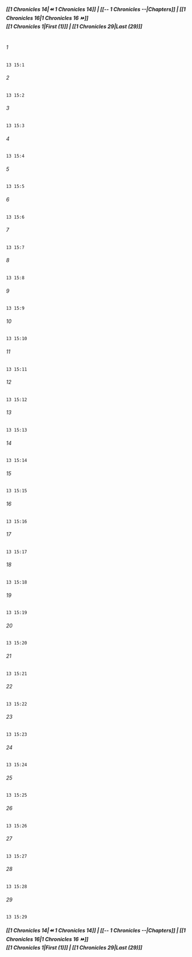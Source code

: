 
##### **[[1 Chronicles 14|⏪ 1 Chronicles 14]] | [[-- 1 Chronicles --|Chapters]] | [[1 Chronicles 16|1 Chronicles 16 ⏩]]**<br>**[[1 Chronicles 1|First (1)]] | [[1 Chronicles 29|Last (29)]]**<br><br>

###### 1
``` verse
13 15:1
```
###### 2
``` verse
13 15:2
```
###### 3
``` verse
13 15:3
```
###### 4
``` verse
13 15:4
```
###### 5
``` verse
13 15:5
```
###### 6
``` verse
13 15:6
```
###### 7
``` verse
13 15:7
```
###### 8
``` verse
13 15:8
```
###### 9
``` verse
13 15:9
```
###### 10
``` verse
13 15:10
```
###### 11
``` verse
13 15:11
```
###### 12
``` verse
13 15:12
```
###### 13
``` verse
13 15:13
```
###### 14
``` verse
13 15:14
```
###### 15
``` verse
13 15:15
```
###### 16
``` verse
13 15:16
```
###### 17
``` verse
13 15:17
```
###### 18
``` verse
13 15:18
```
###### 19
``` verse
13 15:19
```
###### 20
``` verse
13 15:20
```
###### 21
``` verse
13 15:21
```
###### 22
``` verse
13 15:22
```
###### 23
``` verse
13 15:23
```
###### 24
``` verse
13 15:24
```
###### 25
``` verse
13 15:25
```
###### 26
``` verse
13 15:26
```
###### 27
``` verse
13 15:27
```
###### 28
``` verse
13 15:28
```
###### 29
``` verse
13 15:29
```

##### **[[1 Chronicles 14|⏪ 1 Chronicles 14]] | [[-- 1 Chronicles --|Chapters]] | [[1 Chronicles 16|1 Chronicles 16 ⏩]]**<br>**[[1 Chronicles 1|First (1)]] | [[1 Chronicles 29|Last (29)]]**
